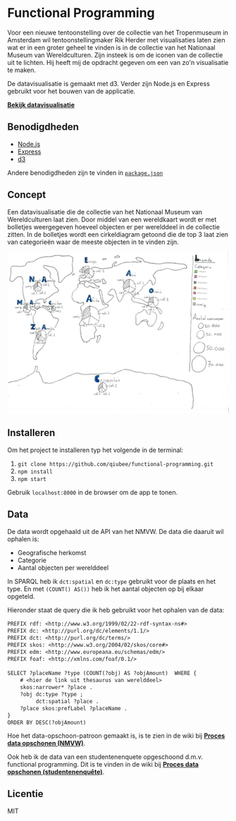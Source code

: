 # Functional Programming

Voor een nieuwe tentoonstelling over de collectie van het Tropenmuseum in Amsterdam wil tentoonstellingmaker Rik Herder met visualisaties laten zien wat er in een groter geheel te vinden is in de collectie van het Nationaal Museum van Wereldculturen. Zijn insteek is om de iconen van de collectie uit te lichten. Hij heeft mij de opdracht gegeven om een van zo'n visualisatie te maken.

De datavisualisatie is gemaakt met d3. Verder zijn Node.js en Express gebruikt voor het bouwen van de applicatie.

**[Bekijk datavisualisatie](https://qiubee.github.io/functional-programming/)**

## Benodigdheden

* [Node.js](https://nodejs.org/en/)
* [Express](https://expressjs.com/)
* [d3](https://d3js.org/)

Andere benodigdheden zijn te vinden in [`package.json`](https://github.com/qiubee/functional-programming/blob/master/package.json)

## Concept

Een datavisualisatie die de collectie van het Nationaal Museum van Wereldculturen laat zien. Door middel van een wereldkaart wordt er met bolletjes weergegeven hoeveel objecten er per werelddeel in de collectie zitten. In de bolletjes wordt een cirkeldiagram getoond die de top 3 laat zien van categorieën waar de meeste objecten in te vinden zijn.

![World map with pie charts showing top 3 of categories with the most objects found in the collection of the National Museum of Worldcultures](https://github.com/qiubee/functional-programming/blob/master/images/Concept-small.jpg)

## Installeren

Om het project te installeren typ het volgende in de terminal:

1. `git clone https://github.com/qiubee/functional-programming.git`
2. `npm install`
3. `npm start`

Gebruik `localhost:8000` in de browser om de app te tonen.

## Data

De data wordt opgehaald uit de API van het NMVW. De data die daaruit wil ophalen is:

* Geografische herkomst
* Categorie
* Aantal objecten per werelddeel

In SPARQL heb ik `dct:spatial` en `dc:type` gebruikt voor de plaats en het type. En met `(COUNT() AS())` heb ik het aantal objecten op bij elkaar opgeteld.

Hieronder staat de query die ik heb gebruikt voor het ophalen van de data:

```SPARQL
PREFIX rdf: <http://www.w3.org/1999/02/22-rdf-syntax-ns#>
PREFIX dc: <http://purl.org/dc/elements/1.1/>
PREFIX dct: <http://purl.org/dc/terms/>
PREFIX skos: <http://www.w3.org/2004/02/skos/core#>
PREFIX edm: <http://www.europeana.eu/schemas/edm/>
PREFIX foaf: <http://xmlns.com/foaf/0.1/>

SELECT ?placeName ?type (COUNT(?obj) AS ?objAmount)  WHERE {
    # <hier de link uit thesaurus van werelddeel>
    skos:narrower* ?place .
    ?obj dc:type ?type ;
         dct:spatial ?place .
    ?place skos:prefLabel ?placeName .
}
ORDER BY DESC(?objAmount)
```

Hoe het data-opschoon-patroon gemaakt is, is te zien in de wiki bij **[Proces data opschonen (NMVW)]()**.

Ook heb ik de data van een studentenenquete opgeschoond d.m.v. functional programming. Dit is te vinden in de wiki bij **[Proces data opschonen (studentenenquête)](https://github.com/qiubee/functional-programming/wiki/Proces-data-opschonen-(studentenenqu%C3%AAte))**.

## Licentie

MIT

